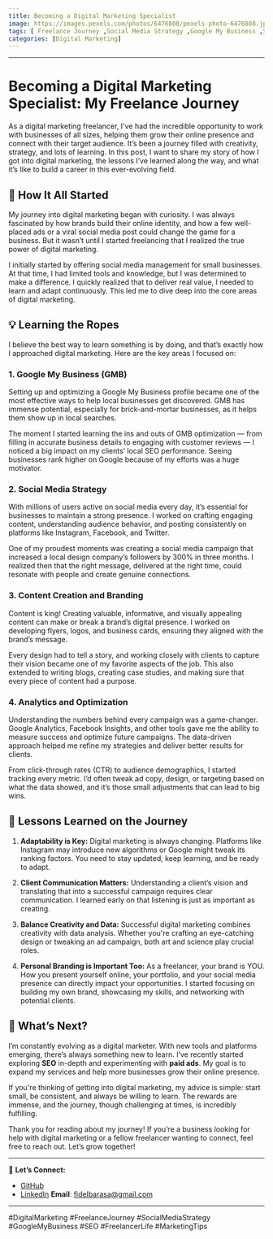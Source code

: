 ```yaml
---
title: Becoming a Digital Marketing Specialist
image: https://images.pexels.com/photos/6476808/pexels-photo-6476808.jpeg?auto=compress&cs=tinysrgb&w=1260&h=750&dpr=1
tags: [ Freelance Journey ,Social Media Strategy ,Google My Business ,SEO ,Freelancer Life ,Marketing Tips]
categories: [Digital Marketing]
---
```


---

# Becoming a Digital Marketing Specialist: My Freelance Journey

As a digital marketing freelancer, I've had the incredible opportunity to work with businesses of all sizes, helping them grow their online presence and connect with their target audience. It’s been a journey filled with creativity, strategy, and lots of learning. In this post, I want to share my story of how I got into digital marketing, the lessons I’ve learned along the way, and what it’s like to build a career in this ever-evolving field.

## 🚀 **How It All Started**

My journey into digital marketing began with curiosity. I was always fascinated by how brands build their online identity, and how a few well-placed ads or a viral social media post could change the game for a business. But it wasn’t until I started freelancing that I realized the true power of digital marketing.

I initially started by offering social media management for small businesses. At that time, I had limited tools and knowledge, but I was determined to make a difference. I quickly realized that to deliver real value, I needed to learn and adapt continuously. This led me to dive deep into the core areas of digital marketing.

## 💡 **Learning the Ropes**

I believe the best way to learn something is by doing, and that’s exactly how I approached digital marketing. Here are the key areas I focused on:

### 1. **Google My Business (GMB)**
Setting up and optimizing a Google My Business profile became one of the most effective ways to help local businesses get discovered. GMB has immense potential, especially for brick-and-mortar businesses, as it helps them show up in local searches. 

The moment I started learning the ins and outs of GMB optimization — from filling in accurate business details to engaging with customer reviews — I noticed a big impact on my clients’ local SEO performance. Seeing businesses rank higher on Google because of my efforts was a huge motivator.

### 2. **Social Media Strategy**
With millions of users active on social media every day, it’s essential for businesses to maintain a strong presence. I worked on crafting engaging content, understanding audience behavior, and posting consistently on platforms like Instagram, Facebook, and Twitter. 

One of my proudest moments was creating a social media campaign that increased a local design company’s followers by 300% in three months. I realized then that the right message, delivered at the right time, could resonate with people and create genuine connections.

### 3. **Content Creation and Branding**
Content is king! Creating valuable, informative, and visually appealing content can make or break a brand’s digital presence. I worked on developing flyers, logos, and business cards, ensuring they aligned with the brand’s message.

Every design had to tell a story, and working closely with clients to capture their vision became one of my favorite aspects of the job. This also extended to writing blogs, creating case studies, and making sure that every piece of content had a purpose.

### 4. **Analytics and Optimization**
Understanding the numbers behind every campaign was a game-changer. Google Analytics, Facebook Insights, and other tools gave me the ability to measure success and optimize future campaigns. The data-driven approach helped me refine my strategies and deliver better results for clients.

From click-through rates (CTR) to audience demographics, I started tracking every metric. I’d often tweak ad copy, design, or targeting based on what the data showed, and it’s those small adjustments that can lead to big wins.

## 🎯 **Lessons Learned on the Journey**

1. **Adaptability is Key:** Digital marketing is always changing. Platforms like Instagram may introduce new algorithms or Google might tweak its ranking factors. You need to stay updated, keep learning, and be ready to adapt.
   
2. **Client Communication Matters:** Understanding a client’s vision and translating that into a successful campaign requires clear communication. I learned early on that listening is just as important as creating.

3. **Balance Creativity and Data:** Successful digital marketing combines creativity with data analysis. Whether you're crafting an eye-catching design or tweaking an ad campaign, both art and science play crucial roles.

4. **Personal Branding is Important Too:** As a freelancer, your brand is YOU. How you present yourself online, your portfolio, and your social media presence can directly impact your opportunities. I started focusing on building my own brand, showcasing my skills, and networking with potential clients.

## 🌱 **What’s Next?**

I’m constantly evolving as a digital marketer. With new tools and platforms emerging, there’s always something new to learn. I’ve recently started exploring **SEO** in-depth and experimenting with **paid ads**. My goal is to expand my services and help more businesses grow their online presence.

If you're thinking of getting into digital marketing, my advice is simple: start small, be consistent, and always be willing to learn. The rewards are immense, and the journey, though challenging at times, is incredibly fulfilling.

Thank you for reading about my journey! If you’re a business looking for help with digital marketing or a fellow freelancer wanting to connect, feel free to reach out. Let’s grow together!

---

💬 **Let’s Connect:**
- [GitHub](https://github.com/swaepapi)
- [LinkedIn](https://www.linkedin.com/in/fidel-barasa/)
**Email**: fidelbarasa@gmail.com

---

#DigitalMarketing #FreelanceJourney #SocialMediaStrategy #GoogleMyBusiness #SEO #FreelancerLife #MarketingTips

